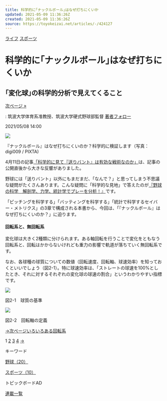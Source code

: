 ```yaml
---
title: 科学的に｢ナックルボール｣はなぜ打ちにくいか
updated: 2021-05-09 11:36:26Z
created: 2021-05-09 11:36:26Z
source: https://toyokeizai.net/articles/-/424127
---
```


[ライフ](https://toyokeizai.net/list/genre/life)
[スポーツ](https://toyokeizai.net/category/sports)

# 科学的に｢ナックルボール｣はなぜ打ちにくいか

## ｢変化球｣の科学的分析で見えてくること

 [次ページ »](https://toyokeizai.net/articles/-/424127?page=2)

  : 筑波大学体育系准教授、筑波大学硬式野球部監督    [著者フォロー](https://id.toyokeizai.net/fm/?author_id=5306&author_name=%E5%B7%9D%E6%9D%91+%E5%8D%93&referer=%2Farticles%2F-%2F424127)

2021/05/08 14:00

![](https://tk.ismcdn.jp/mwimgs/b/f/1140/img_bf68f9c052829e3232f08164c36f403b36707.jpg)

『ナックルボール』はなぜ打ちにくいのか？科学的に検証します（写真：digi009 / PIXTA)

4月11日の記事[「科学的に見て『送りバント』は有効な戦術なのか」](https://toyokeizai.net/articles/-/421728)は、記事の公開直後から大きな反響がありました。

野球には「送りバント」以外にもまだまだ、「なんで？」と思ってしまう不思議な疑問がたくさんあります。こんな疑問に「科学的な見地」で答えたのが[『野球の科学 解剖学、力学、統計学でプレーを分析！』](https://www.amazon.co.jp/o/ASIN/479739269X/toyokeizaia-22/)です。

「ピッチングを科学する」「バッティングを科学する」「統計で科学するセイバー・メトリクス」の3章で構成される本書から、今回は、「『ナックルボール』はなぜ打ちにくいのか？」に迫ります。

#### 回転系と、無回転系

変化球は大きく2種類に分けられます。ある軸回転を行うことで変化をともなう回転系と、回転はかからないけれども重力の影響で軌道が落ちていく無回転系です。

なお、各球種の球質についての数値（回転速度、回転軸、球速効率）を知っておくといいでしょう（図2-1）。特に球速効率は、「ストレートの球速を100%としたとき、それに対するそれぞれの変化球の球速の割合」というわかりやすい指標です。

![](https://tk.ismcdn.jp/mwimgs/8/1/1040/img_81f62cd6025f248de3f28901af5da809595152.jpg)

図2-1 球質の基準

![](https://tk.ismcdn.jp/mwimgs/1/a/1040/img_1a1e949067c2baa404cfde644d73db3e128164.jpg)

図2-2 回転軸の定義

[→次ページいろいろある回転系](https://toyokeizai.net/articles/-/424127?page=2)

 1  [2](https://toyokeizai.net/articles/-/424127?page=2)  [3](https://toyokeizai.net/articles/-/424127?page=3)  [4](https://toyokeizai.net/articles/-/424127?page=4)  [→](https://toyokeizai.net/articles/-/424127?page=2)

キーワード

[野球（20）](https://toyokeizai.net/list/tag/%E9%87%8E%E7%90%83)

[スポーツ（10）](https://toyokeizai.net/list/tag/%E3%82%B9%E3%83%9D%E3%83%BC%E3%83%84)

トピックボードAD

[連載一覧](https://toyokeizai.net/list/columns)